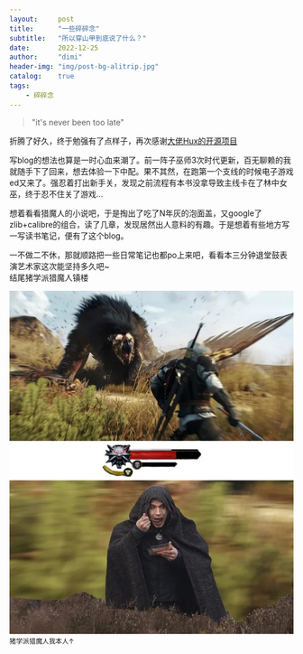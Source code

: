 ```yaml
---
layout:     post
title:      "一些碎碎念"
subtitle:   "所以穿山甲到底说了什么？"
date:       2022-12-25
author:     "dimi"
header-img: "img/post-bg-alitrip.jpg"
catalog:    true
tags:
    - 碎碎念
---
```


> "it's never been too late"

折腾了好久，终于勉强有了点样子，再次感谢[大佬Hux的开源项目](https://github.com/Huxpro/huxpro.github.io)

写blog的想法也算是一时心血来潮了。前一阵子巫师3次时代更新，百无聊赖的我就随手下了回来，想去体验一下中配。果不其然，在跑第一个支线的时候电子游戏ed又来了。强忍着打出新手关，发现之前流程有本书没拿导致主线卡在了林中女巫，终于忍不住关了游戏...

想着看看猎魔人的小说吧，于是掏出了吃了N年灰的泡面盖，又google了 zlib+calibre的组合，读了几章，发现居然出人意料的有趣。于是想着有些地方写一写读书笔记，便有了这个blog。

一不做二不休，那就顺路把一些日常笔记也都po上来吧，看看本三分钟退堂鼓表演艺术家这次能坚持多久吧~  
结尾猪学派猎魔人镇楼  


![猪学派猎魔人](/img/in-post/witcher.png)
<small class="img-hint">猪学派猎魔人我本人↑</small>

